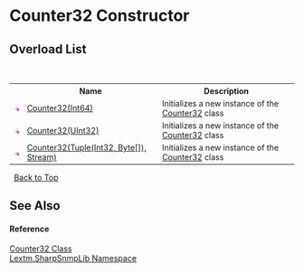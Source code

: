 # Counter32 Constructor 
 


## Overload List
&nbsp;<table><tr><th></th><th>Name</th><th>Description</th></tr><tr><td>![Public method](media/pubmethod.gif "Public method")</td><td><a href="M_Lextm_SharpSnmpLib_Counter32__ctor">Counter32(Int64)</a></td><td>
Initializes a new instance of the <a href="T_Lextm_SharpSnmpLib_Counter32">Counter32</a> class</td></tr><tr><td>![Public method](media/pubmethod.gif "Public method")</td><td><a href="M_Lextm_SharpSnmpLib_Counter32__ctor_2">Counter32(UInt32)</a></td><td>
Initializes a new instance of the <a href="T_Lextm_SharpSnmpLib_Counter32">Counter32</a> class</td></tr><tr><td>![Public method](media/pubmethod.gif "Public method")</td><td><a href="M_Lextm_SharpSnmpLib_Counter32__ctor_1">Counter32(Tuple(Int32, Byte[]), Stream)</a></td><td>
Initializes a new instance of the <a href="T_Lextm_SharpSnmpLib_Counter32">Counter32</a> class</td></tr></table>&nbsp;
<a href="#counter32-constructor">Back to Top</a>

## See Also


#### Reference
<a href="T_Lextm_SharpSnmpLib_Counter32">Counter32 Class</a><br /><a href="N_Lextm_SharpSnmpLib">Lextm.SharpSnmpLib Namespace</a><br />